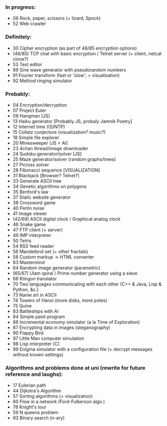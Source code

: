 ### In progress:
- 06 Rock, paper, scissors (+ lizard, Spock)
- 52 Web crawler

### Definitely:
- 30 Cipher encryption (as part of 48/85 encryption options)
- (48/85) TCP chat with basic encryption / Telnet server (+ client, netcat clone?)
- 53 Text editor
- 89 Sine wave generator with pseudorandom numbers
- 91 Fourier transform (fast or 'slow'; + visualisation)
- 92 Method ringing simulator

### Probably:
- 04 Encryption/decryption
- 07 Project Euler
- 08 Hangman [JS]
- 13 Haiku generator [Probably JS, probaly Jamnik Poetry]
- 12 Internet time ((S)NTP)
- 15 Collatz conjecture (visualization? music?)
- 18 Simple file explorer
- 20 Minesweeper [JS + AI]
- 23 4chan thread/image downloader
- 24 Sudoku generator/solver [JS]
- 25 Maze generator/solver (random graphs/trees)
- 27 Picross solver
- 28 Fibonacci sequence [VISUALIZATION]
- 31 Blackjack [Browser? Telnet?]
- 33 Generate ASCII tree
- 34 Genetic algorithms on polygons
- 35 Benford's law
- 37 Static website generator
- 38 Crossword game
- 40 Perlin noise
- 41 Image viewer
- (42/69) ASCII digital clock / Graphical analog clock
- 46 Snake game
- 47 FTP client (+ server)
- 49 IMP interpreter
- 50 Tetris
- 54 RSS feed reader
- 56 Mandelbrot set (+ other fractals)
- 58 Custom markup -> HTML converter
- 63 Mastermind
- 64 Random image generator (parametric)
- (65/67) Ulam spiral / Prime number generator using a sieve
- 66 Klingon translator
- 70 Two languages communicating with each other (C++ & Java, Lisp & Python, &c.)
- 73 Name art in ASCII
- 74 Towers of Hanoi (more disks, more poles) 
- 75 Quine
- 83 Battleships with AI
- 84 Simple paint program
- 86 Incremental economy simulator (a la Time of Exploration)
- 87 Encrypting data in images (steganography)
- 90 Flappy Bird 
- 97 Little Man computer simulation
- 98 Lisp interpreter [C]
- 99 Enigma simulator with a configuration file (+ decrypt messages without known settings)

### Algorithms and problems done at uni (rewrite for future reference and laughs):
- 17 Eulerian path
- 44 Dijkstra's Algorithm
- 57 Sorting algorithms (+ visualization)
- 60 Flow in a network (Ford-Fulkerson algo.)
- 78 Knight's tour
- 59 N queens problem
- 93 Binary search (n-ary)

